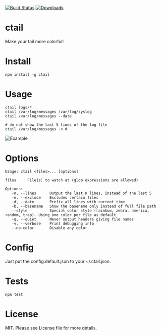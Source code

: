 [![Build Status](https://travis-ci.org/brainexe/ctail.svg?branch=master)](https://travis-ci.org/brainexe/ctail)
[![Downloads](https://img.shields.io/npm/dm/ctail.svg)](https://travis-ci.org/brainexe/ctail)

ctail
=====

Make your tail more colorful!

Install
=======

```
npm install -g ctail
```

Usage
=====
```
ctail logs/*
ctail /var/log/messages /var/log/syslog
ctail /var/log/messages --date

# do not show the last 5 lines of the log file
ctail /var/log/messages -n 0
```

![Example](https://mdoetsch.de/wp-content/uploads/2015/05/Selection_001.png)

Options
=======
```
Usage: ctail <files>... [options]

files     File(s) to watch at (glob expressions are allowed)

Options:
   -n, --lines      Output the last K lines, instead of the last 5
   -e, --exclude    Excludes certain files
   -d, --date       Prefix all lines with current time
   -b, --basename   Show the basename only instead of full file path
   --style          Special color style (rainbow, zebra, america, random, trap). Using one color per file as default
   -q, --quiet      Never output headers giving file names
   -v, --verbose    Print debugging info
   --no-color       Disable any color
```

Config 
======
Just put the config.default.json to your ~/.ctail.json.

Tests
=====

```
npm test
```

License
=======
MIT. Please see License file for more details.
